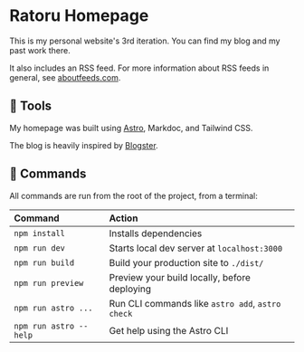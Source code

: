 # Ratoru Homepage

This is my personal website's 3rd iteration. You can find my blog and my past work there.

It also includes an RSS feed. For more information about RSS feeds in general, see [aboutfeeds.com](https://aboutfeeds.com/).

## 🔨 Tools

My homepage was built using [Astro](https://docs.astro.build/en/getting-started/), Markdoc, and Tailwind CSS.

The blog is heavily inspired by [Blogster](https://github.com/flexdinesh/blogster).

## 🧞 Commands

All commands are run from the root of the project, from a terminal:

| Command                | Action                                           |
| :--------------------- | :----------------------------------------------- |
| `npm install`          | Installs dependencies                            |
| `npm run dev`          | Starts local dev server at `localhost:3000`      |
| `npm run build`        | Build your production site to `./dist/`          |
| `npm run preview`      | Preview your build locally, before deploying     |
| `npm run astro ...`    | Run CLI commands like `astro add`, `astro check` |
| `npm run astro --help` | Get help using the Astro CLI                     |
